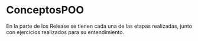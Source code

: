 # ConceptosPOO


En la parte de los Release se tienen cada una de las etapas realizadas, junto con ejercicios realizados para su entendimiento.
